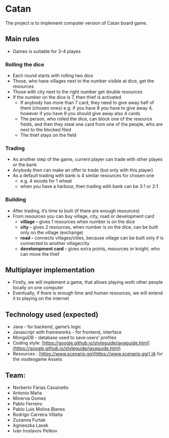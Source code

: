 # Catan

The project is to implement computer version of Catan board game.

## Main rules

- Games is suitable for 3-4 playes

### Rolling the dice

- Each round starts with rolling two dice
- Those, who have villages next to the number visible at dice, get the resources
- Those with city next to the right number get double resources
- If the number on the dice is 7, then thief is activated
    - If anybody has more than 7 card, they need to give away half of them (chosen ones)
    e.g. if you have 8 you have to give away 4, however if you have 9 you should give away also 4 cards
    - The person, who rolled the dice, can block one of the resource fields,
    and then they steal one card from one of the people, who are next to the blocked filed
    - The thief stays on the field

### Trading

- As another step of the game, current player can trade with other playes or the bank
- Anybody then can make an offer to trade (but only with this player)
- As a default trading with bank is 4 similar resources for chosen one
    - e.g. 4 woods for 1 wheat
    - when you have a harbour, then trading with bank can be 3:1 or 2:1

### Building

- After trading, it’s time to built (if there are enough resources)
- From resources you can buy village, city, road or development card
    - ********************village -******************** gives 1 resources when number is on the dice
    - **************city -************** gives 2 resources, when number is on the dice, can be built only on the village (exchange)
    - ************road -************ connects villages/cities, because village can be built only if is connected to another village/city
    - **************************************develompment card -************************************** gives extra points, resources or knight, who can move the thief

## Multiplayer implementation

- Firstly, we will implement a game, that allows playing woth other people locally on one computer
- Eventually, if there is enough time and human resources, we will extend it to playing on the internet

## Technology used (expected)

- Java - for backend, game’s logic
- Javascript with frameworks - for frontend, interface
- MongoDB - database used to save users’ profiles
- Coding style: [https://google.github.io/styleguide/javaguide.html](https://google.github.io/styleguide/javaguide.html)
- Resources : [https://www.scenario.gg](https://www.scenario.gg/) IA for the viodeogame Assets

## Team:

- Norberto Farias Cassinello
- Antonio Maña
- Minerva Gomez
- Pablo Ferreiro
- Pablo Luis Molina Blanes
- Rodrigo Carreira Villalta
- Zuzanna Furtak
- Agnieszka Lasek
- Iván Iroslavov Petkov
